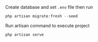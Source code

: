 Create database and set `.env` file then run   

```php
php artisan migrate:fresh --seed
```

Run artisan command to execute project
```php
php artisan serve
```
